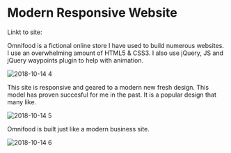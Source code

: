 # Modern Responsive Website
Linkt to site: 

Omnifood is a fictional online store I have used to build numerous websites. I use an overwhelming amount of HTML5 & CSS3. I also use jQuery, JS and jQuery waypoints plugin to help with animation.


![2018-10-14 4](https://user-images.githubusercontent.com/37715269/46932319-06f58380-d004-11e8-9bfc-cb50e180bc3c.png)


This site is responsive and geared to a modern new fresh design. This model has proven succesful for me in the past. It is a popular design that many like. 


![2018-10-14 5](https://user-images.githubusercontent.com/37715269/46932325-0ceb6480-d004-11e8-8b75-b60eaf476011.png)


Omnifood is built just like a modern business site. 


![2018-10-14 6](https://user-images.githubusercontent.com/37715269/46932340-1d034400-d004-11e8-8be9-b4290b435235.png)


